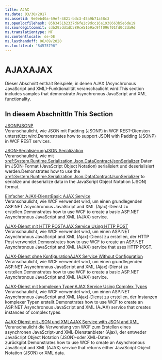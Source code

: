 ```yaml
---
title: AJAX
ms.date: 03/30/2017
ms.assetid: 9e0eb40a-69ef-4821-bdc3-45a9b71a58c3
ms.openlocfilehash: 85b3451b2337d6fe2c9dcc16a1930663b5e6de19
ms.sourcegitcommit: cdb295dd1db589ce5169ac9ff096f01fd0c2da9d
ms.translationtype: MT
ms.contentlocale: de-DE
ms.lasthandoff: 06/09/2020
ms.locfileid: "84575796"
---
```

# <a name="ajax"></a><span data-ttu-id="0656c-102">AJAX</span><span class="sxs-lookup"><span data-stu-id="0656c-102">AJAX</span></span>
<span data-ttu-id="0656c-103">Dieser Abschnitt enthält Beispiele, in denen AJAX (Asynchronous JavaScript and XML)-Funktionalität veranschaulicht wird.</span><span class="sxs-lookup"><span data-stu-id="0656c-103">This section includes samples that demonstrate Asynchronous JavaScript and XML functionality.</span></span>  
  
## <a name="in-this-section"></a><span data-ttu-id="0656c-104">In diesem Abschnitt</span><span class="sxs-lookup"><span data-stu-id="0656c-104">In This Section</span></span>  
 [<span data-ttu-id="0656c-105">JSONP</span><span class="sxs-lookup"><span data-stu-id="0656c-105">JSONP</span></span>](jsonp.md)  
 <span data-ttu-id="0656c-106">Veranschaulicht, wie JSON mit Padding (JSONP) in WCF REST-Diensten unterstützt wird.</span><span class="sxs-lookup"><span data-stu-id="0656c-106">Demonstrates how to support JSON with Padding (JSONP) in WCF REST services.</span></span>  
  
 [<span data-ttu-id="0656c-107">JSON-Serialisierung</span><span class="sxs-lookup"><span data-stu-id="0656c-107">JSON Serialization</span></span>](json-serialization.md)  
 <span data-ttu-id="0656c-108">Veranschaulicht, wie mit <xref:System.Runtime.Serialization.Json.DataContractJsonSerializer> Daten im JSON-Format (JavaScript Object Notation) serialisiert und deserialisiert werden.</span><span class="sxs-lookup"><span data-stu-id="0656c-108">Demonstrates how to use the <xref:System.Runtime.Serialization.Json.DataContractJsonSerializer> to serialize and deserialize data in the JavaScript Object Notation (JSON) format.</span></span>  
  
 [<span data-ttu-id="0656c-109">Einfacher AJAX-Dienst</span><span class="sxs-lookup"><span data-stu-id="0656c-109">Basic AJAX Service</span></span>](basic-ajax-service.md)  
 <span data-ttu-id="0656c-110">Veranschaulicht, wie WCF verwendet wird, um einen grundlegenden ASP.NET Asynchronous JavaScript and XML (Ajax)-Dienst zu erstellen.</span><span class="sxs-lookup"><span data-stu-id="0656c-110">Demonstrates how to use WCF to create a basic ASP.NET Asynchronous JavaScript and XML (AJAX) service.</span></span>  
  
 [<span data-ttu-id="0656c-111">AJAX-Dienst mit HTTP POST</span><span class="sxs-lookup"><span data-stu-id="0656c-111">AJAX Service Using HTTP POST</span></span>](ajax-service-using-http-post.md)  
 <span data-ttu-id="0656c-112">Veranschaulicht, wie WCF verwendet wird, um einen ASP.NET Asynchronous JavaScript and XML (Ajax)-Dienst zu erstellen, der HTTP Post verwendet.</span><span class="sxs-lookup"><span data-stu-id="0656c-112">Demonstrates how to use WCF to create an ASP.NET Asynchronous JavaScript and XML (AJAX) service that uses HTTP POST.</span></span>  
  
 [<span data-ttu-id="0656c-113">AJAX-Dienst ohne Konfiguration</span><span class="sxs-lookup"><span data-stu-id="0656c-113">AJAX Service Without Configuration</span></span>](ajax-service-without-configuration.md)  
 <span data-ttu-id="0656c-114">Veranschaulicht, wie WCF verwendet wird, um einen grundlegenden ASP.NET Asynchronous JavaScript and XML (Ajax)-Dienst zu erstellen.</span><span class="sxs-lookup"><span data-stu-id="0656c-114">Demonstrates how to use WCF to create a basic ASP.NET Asynchronous JavaScript and XML (AJAX) service.</span></span>  
  
 [<span data-ttu-id="0656c-115">AJAX-Dienst mit komplexen Typen</span><span class="sxs-lookup"><span data-stu-id="0656c-115">AJAX Service Using Complex Types</span></span>](ajax-service-using-complex-types-sample.md)  
 <span data-ttu-id="0656c-116">Veranschaulicht, wie WCF verwendet wird, um einen ASP.NET Asynchronous JavaScript and XML (Ajax)-Dienst zu erstellen, der Instanzen komplexer Typen erstellt.</span><span class="sxs-lookup"><span data-stu-id="0656c-116">Demonstrates how to use WCF to create an ASP.NET Asynchronous JavaScript and XML (AJAX) service that creates instances of complex types.</span></span>  
  
 [<span data-ttu-id="0656c-117">AJAX-Dienst mit JSON und XML</span><span class="sxs-lookup"><span data-stu-id="0656c-117">AJAX Service with JSON and XML</span></span>](ajax-service-with-json-and-xml-sample.md)  
 <span data-ttu-id="0656c-118">Veranschaulicht die Verwendung von WCF zum Erstellen eines asynchronen JavaScript-und XML-Dienstanbieter (Ajax), der entweder JavaScript Object Notation (JSON)-oder XML-Daten zurückgibt.</span><span class="sxs-lookup"><span data-stu-id="0656c-118">Demonstrates how to use WCF to create an Asynchronous JavaScript and XML (AJAX) service that returns either JavaScript Object Notation (JSON) or XML data.</span></span>
